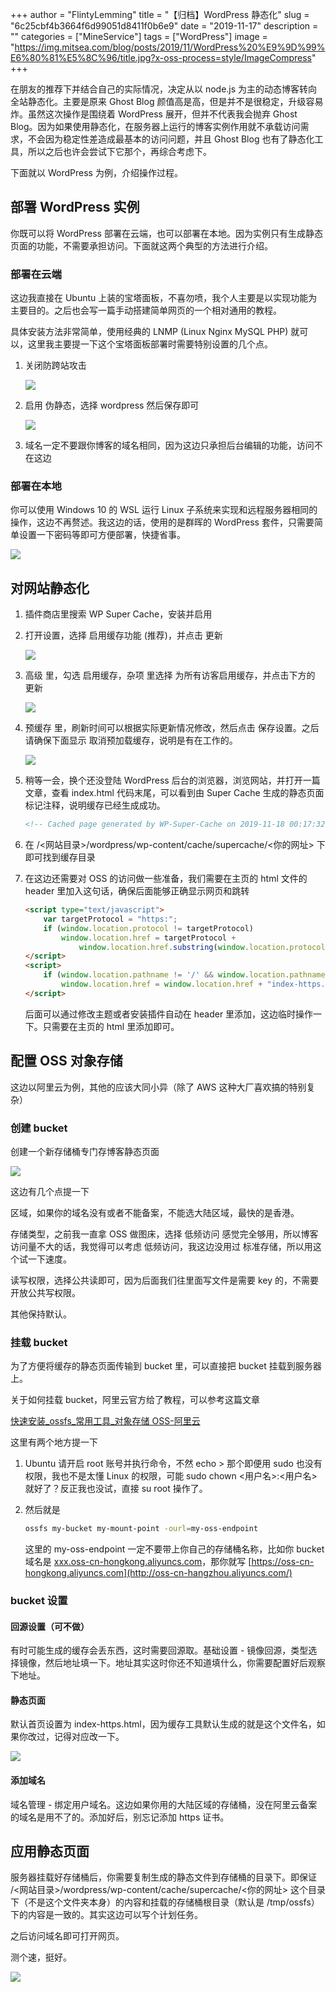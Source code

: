 +++
author = "FlintyLemming"
title = "【归档】WordPress 静态化"
slug = "6c25cbf4b3664f6d99051d8411f0b6e9"
date = "2019-11-17"
description = ""
categories = ["MineService"]
tags = ["WordPress"]
image = "https://img.mitsea.com/blog/posts/2019/11/WordPress%20%E9%9D%99%E6%80%81%E5%8C%96/title.jpg?x-oss-process=style/ImageCompress"
+++

在朋友的推荐下并结合自己的实际情况，决定从以 node.js 为主的动态博客转向全站静态化。主要是原来 Ghost Blog 颜值高是高，但是并不是很稳定，升级容易炸。虽然这次操作是围绕着 WordPress 展开，但并不代表我会抛弃 Ghost Blog。因为如果使用静态化，在服务器上运行的博客实例作用就不承载访问需求，不会因为稳定性差造成最基本的访问问题，并且 Ghost Blog 也有了静态化工具，所以之后也许会尝试下它那个，再综合考虑下。

下面就以 WordPress 为例，介绍操作过程。

## 部署 WordPress 实例

你既可以将 WordPress 部署在云端，也可以部署在本地。因为实例只有生成静态页面的功能，不需要承担访问。下面就这两个典型的方法进行介绍。

### 部署在云端

这边我直接在 Ubuntu 上装的宝塔面板，不喜勿喷，我个人主要是以实现功能为主要目的。之后也会写一篇手动搭建简单网页的一个相对通用的教程。

具体安装方法非常简单，使用经典的 LNMP (Linux Nginx MySQL PHP) 就可以，这里我主要提一下这个宝塔面板部署时需要特别设置的几个点。

1. 关闭防跨站攻击
    
    ![](https://img.mitsea.com/blog/posts/2019/11/WordPress%20%E9%9D%99%E6%80%81%E5%8C%96/1.png?x-oss-process=style/ImageCompress)
    
2. 启用 伪静态，选择 wordpress 然后保存即可
    
    ![](https://img.mitsea.com/blog/posts/2019/11/WordPress%20%E9%9D%99%E6%80%81%E5%8C%96/2.png?x-oss-process=style/ImageCompress)
    
3. 域名一定不要跟你博客的域名相同，因为这边只承担后台编辑的功能，访问不在这边

### 部署在本地

你可以使用 Windows 10 的 WSL 运行 Linux 子系统来实现和远程服务器相同的操作，这边不再赘述。我这边的话，使用的是群晖的 WordPress 套件，只需要简单设置一下密码等即可方便部署，快捷省事。

![](https://img.mitsea.com/blog/posts/2019/11/WordPress%20%E9%9D%99%E6%80%81%E5%8C%96/3.png?x-oss-process=style/ImageCompress)

## 对网站静态化

1. 插件商店里搜索 WP Super Cache，安装并启用
2. 打开设置，选择 启用缓存功能 (推荐)，并点击 更新
    
    ![](https://img.mitsea.com/blog/posts/2019/11/WordPress%20%E9%9D%99%E6%80%81%E5%8C%96/4.png?x-oss-process=style/ImageCompress)
    
3. 高级 里，勾选 启用缓存，杂项 里选择 为所有访客启用缓存，并点击下方的 更新
    
    ![](https://img.mitsea.com/blog/posts/2019/11/WordPress%20%E9%9D%99%E6%80%81%E5%8C%96/5.png?x-oss-process=style/ImageCompress)
    
4. 预缓存 里，刷新时间可以根据实际更新情况修改，然后点击 保存设置。之后请确保下面显示 取消预加载缓存，说明是有在工作的。
    
    ![](https://img.mitsea.com/blog/posts/2019/11/WordPress%20%E9%9D%99%E6%80%81%E5%8C%96/6.png?x-oss-process=style/ImageCompress)
    
5. 稍等一会，换个还没登陆 WordPress 后台的浏览器，浏览网站，并打开一篇文章，查看 index.html 代码末尾，可以看到由 Super Cache 生成的静态页面标记注释，说明缓存已经生成成功。
    
    ```html
    <!-- Cached page generated by WP-Super-Cache on 2019-11-18 00:17:32 -→
    ```
    
6. 在 /<网站目录>/wordpress/wp-content/cache/supercache/<你的网址> 下即可找到缓存目录
7. 在这边还需要对 OSS 的访问做一些准备，我们需要在主页的 html 文件的 header 里加入这句话，确保后面能够正确显示网页和跳转
    
    ```html
    <script type="text/javascript">
        var targetProtocol = "https:";
        if (window.location.protocol != targetProtocol)
            window.location.href = targetProtocol +
                window.location.href.substring(window.location.protocol.length);
    </script>
    <script>
        if (window.location.pathname != '/' && window.location.pathname != '/index-https.html')
            window.location.href = window.location.href + "index-https.html";
    </script>
    ```
    
    后面可以通过修改主题或者安装插件自动在 header 里添加，这边临时操作一下。只需要在主页的 html 里添加即可。
    

## 配置 OSS 对象存储

这边以阿里云为例，其他的应该大同小异（除了 AWS 这种大厂喜欢搞的特别复杂）

### 创建 bucket

创建一个新存储桶专门存博客静态页面

![](https://img.mitsea.com/blog/posts/2019/11/WordPress%20%E9%9D%99%E6%80%81%E5%8C%96/7.png?x-oss-process=style/ImageCompress)

这边有几个点提一下

区域，如果你的域名没有或者不能备案，不能选大陆区域，最快的是香港。

存储类型，之前我一直拿 OSS 做图床，选择 低频访问 感觉完全够用，所以博客访问量不大的话，我觉得可以考虑 低频访问，我这边没用过 标准存储，所以用这个试一下速度。

读写权限，选择公共读即可，因为后面我们往里面写文件是需要 key 的，不需要开放公共写权限。

其他保持默认。

### 挂载 bucket

为了方便将缓存的静态页面传输到 bucket 里，可以直接把 bucket 挂载到服务器上。

关于如何挂载 bucket，阿里云官方给了教程，可以参考这篇文章

[快速安装_ossfs_常用工具_对象存储 OSS-阿里云](https://help.aliyun.com/document_detail/32196.html)

这里有两个地方提一下

1. Ubuntu 请开启 root 账号并执行命令，不然 echo > 那个即便用 sudo 也没有权限，我也不是太懂 Linux 的权限，可能 sudo chown <用户名>:<用户名> 就好了？反正我也没试，直接 su root 操作了。
2. 然后就是 
    
    ```bash
    ossfs my-bucket my-mount-point -ourl=my-oss-endpoint
    ```
    
    这里的 my-oss-endpoint 一定不要带上你自己的存储桶名称，比如你 bucket 域名是 [xxx.oss-cn-hongkong.aliyuncs.com](flintyblog.oss-cn-hongkong.aliyuncs.com)，那你就写 [https://oss-cn-hongkong.aliyuncs.com](http://oss-cn-hangzhou.aliyuncs.com/)
    

### bucket 设置

#### 回源设置（可不做）

有时可能生成的缓存会丢东西，这时需要回源取。基础设置 - 镜像回源，类型选择镜像，然后地址填一下。地址其实这时你还不知道填什么，你需要配置好后观察下地址。

#### 静态页面

默认首页设置为 index-https.html，因为缓存工具默认生成的就是这个文件名，如果你改过，记得对应改一下。

![](https://img.mitsea.com/blog/posts/2019/11/WordPress%20%E9%9D%99%E6%80%81%E5%8C%96/8.png?x-oss-process=style/ImageCompress)

#### 添加域名

域名管理 - 绑定用户域名。这边如果你用的大陆区域的存储桶，没在阿里云备案的域名是用不了的。添加好后，别忘记添加 https 证书。

## 应用静态页面

服务器挂载好存储桶后，你需要复制生成的静态文件到存储桶的目录下。即保证 /<网站目录>/wordpress/wp-content/cache/supercache/<你的网址> 这个目录下（不是这个文件夹本身）的内容和挂载的存储桶根目录（默认是 /tmp/ossfs）下的内容是一致的。其实这边可以写个计划任务。

之后访问域名即可打开网页。

测个速，挺好。

![](https://img.mitsea.com/blog/posts/2019/11/WordPress%20%E9%9D%99%E6%80%81%E5%8C%96/9.png?x-oss-process=style/ImageCompress)